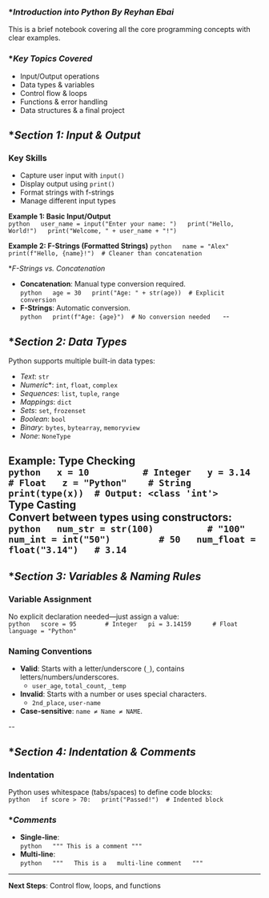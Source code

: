 
### **Introduction into Python By Reyhan Ebai*

This is a brief notebook covering all the core programming concepts with clear examples.


### **Key Topics Covered*
- Input/Output operations
- Data types & variables
- Control flow & loops
- Functions & error handling
- Data structures & a final project

## **Section 1: Input & Output*

### Key Skills
- Capture user input with `input()`  
- Display output using `print()`  
- Format strings with f-strings
- Manage different input types  

**Example 1: Basic Input/Output**  
  ``python  
user_name = input("Enter your name: ")  
print("Hello, World!")  
print("Welcome, " + user_name + "!")  
 ``

**Example 2: F-Strings (Formatted Strings)**
`python  
name = "Alex"  
print(f"Hello, {name}!")  # Cleaner than concatenation  
`  

**F-Strings vs. Concatenation*  
- **Concatenation**: Manual type conversion required.  
  `python  
  age = 30  
  print("Age: " + str(age))  # Explicit conversion  
  ` 
- **F-Strings**: Automatic conversion.  
  `python  
  print(f"Age: {age}")  # No conversion needed  
  `
--
## **Section 2: Data Types* 

Python supports multiple built-in data types:  
- *Text*: `str`  
- *Numeric**: `int`, `float`, `complex`  
- *Sequences*: `list`, `tuple`, `range`  
- *Mappings*: `dict`  
- *Sets*: `set`, `frozenset`  
- *Boolean*: `bool`  
- *Binary*: `bytes`, `bytearray`, `memoryview`  
- *None*: `NoneType`  

**Example: Type Checking**  
`python  
x = 10          # Integer  
y = 3.14        # Float  
z = "Python"    # String  
print(type(x))  # Output: <class 'int'>  
` 
**Type Casting**  
Convert between types using constructors:  
 `python  
num_str = str(100)          # "100"  
num_int = int("50")         # 50  
num_float = float("3.14")   # 3.14  
 `  
--

## **Section 3: Variables & Naming Rules*  

### **Variable Assignment**  
No explicit declaration needed—just assign a value:  
`python  
score = 95        # Integer  
pi = 3.14159      # Float  
language = "Python"  
 `  

### **Naming Conventions**  
- **Valid**: Starts with a letter/underscore (`_`), contains letters/numbers/underscores.  
  - `user_age`, `total_count`, `_temp`  
- **Invalid**: Starts with a number or uses special characters.  
  - `2nd_place`, `user-name`  
- **Case-sensitive**: `name ≠ Name ≠ NAME`.  

--

## **Section 4: Indentation & Comments*  

### **Indentation**  
Python uses whitespace (tabs/spaces) to define code blocks:  
`python  
if score > 70:  
    print("Passed!")  # Indented block  
`  

### **Comments*
- **Single-line**:  
  `python  
  """ This is a comment """
  `  
- **Multi-line**:  
  `python  
  """  
  This is a  
  multi-line comment  
  """  
  `
--- 

**Next Steps**: Control flow, loops, and functions